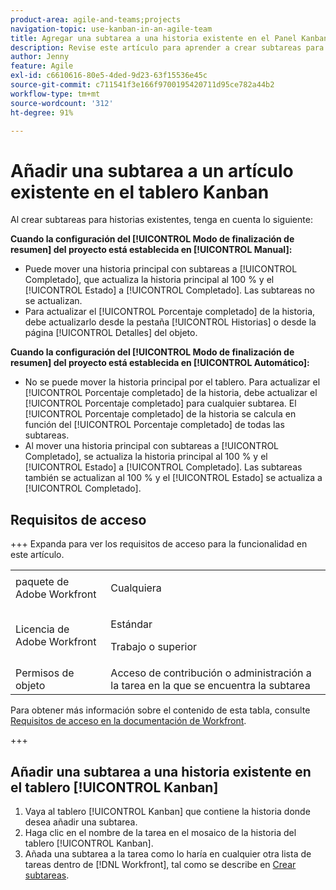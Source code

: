 ```yaml
---
product-area: agile-and-teams;projects
navigation-topic: use-kanban-in-an-agile-team
title: Agregar una subtarea a una historia existente en el Panel Kanban
description: Revise este artículo para aprender a crear subtareas para historias existentes en el tablero Kanban.
author: Jenny
feature: Agile
exl-id: c6610616-80e5-4ded-9d23-63f15536e45c
source-git-commit: c711541f3e166f9700195420711d95ce782a44b2
workflow-type: tm+mt
source-wordcount: '312'
ht-degree: 91%

---
```


# Añadir una subtarea a un artículo existente en el tablero Kanban

Al crear subtareas para historias existentes, tenga en cuenta lo siguiente:

**Cuando la configuración del [!UICONTROL Modo de finalización de resumen] del proyecto está establecida en [!UICONTROL Manual]:**

* Puede mover una historia principal con subtareas a [!UICONTROL Completado], que actualiza la historia principal al 100 % y el [!UICONTROL Estado] a [!UICONTROL Completado]. Las subtareas no se actualizan.
* Para actualizar el [!UICONTROL Porcentaje completado] de la historia, debe actualizarlo desde la pestaña [!UICONTROL Historias] o desde la página [!UICONTROL Detalles] del objeto.

**Cuando la configuración del [!UICONTROL Modo de finalización de resumen] del proyecto está establecida en [!UICONTROL Automático]:**

* No se puede mover la historia principal por el tablero. Para actualizar el [!UICONTROL Porcentaje completado] de la historia, debe actualizar el [!UICONTROL Porcentaje completado] para cualquier subtarea. El [!UICONTROL Porcentaje completado] de la historia se calcula en función del [!UICONTROL Porcentaje completado] de todas las subtareas.
* Al mover una historia principal con subtareas a [!UICONTROL Completado], se actualiza la historia principal al 100 % y el [!UICONTROL Estado] a [!UICONTROL Completado]. Las subtareas también se actualizan al 100 % y el [!UICONTROL Estado] se actualiza a [!UICONTROL Completado].

## Requisitos de acceso

+++ Expanda para ver los requisitos de acceso para la funcionalidad en este artículo.

<table style="table-layout:auto"> 
 <col> 
 </col> 
 <col> 
 </col> 
 <tbody> 
  <tr> 
   <td role="rowheader">paquete de Adobe Workfront</td> 
   <td> <p>Cualquiera</p> </td> 
  </tr> 
  <tr> 
   <td role="rowheader">Licencia de Adobe Workfront</td> 
   <td> <p>Estándar</p> 
   <p>Trabajo o superior</p> </td> 
  </tr>
  <tr> 
   <td role="rowheader">Permisos de objeto</td> 
   <td>Acceso de contribución o administración a la tarea en la que se encuentra la subtarea</td> 
  </tr> 
 </tbody> 
</table>

Para obtener más información sobre el contenido de esta tabla, consulte [Requisitos de acceso en la documentación de Workfront](/help/quicksilver/administration-and-setup/add-users/access-levels-and-object-permissions/access-level-requirements-in-documentation.md).

+++

## Añadir una subtarea a una historia existente en el tablero [!UICONTROL Kanban]

1. Vaya al tablero [!UICONTROL Kanban] que contiene la historia donde desea añadir una subtarea.
1. Haga clic en el nombre de la tarea en el mosaico de la historia del tablero [!UICONTROL Kanban].
1. Añada una subtarea a la tarea como lo haría en cualquier otra lista de tareas dentro de [!DNL Workfront], tal como se describe en [Crear subtareas](../../manage-work/tasks/create-tasks/create-subtasks.md).

